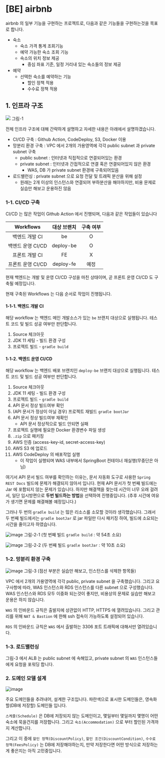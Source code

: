 # [BE] airbnb

airbnb 의 일부 기능을 구현하는 프로젝트로, 다음과 같은 기능들을 구현하는것을 목표로 합니다.

- 숙소
  - 숙소 가격 통계 조회기능
  - 예약 가능한 숙소 조회 기능
  - 숙소의 위치 정보 제공
    - 중심 좌표 기준, 일정 거리내 있는 숙소들의 정보 제공
- 예약
  - 선택한 숙소를 예약하는 기능
    - 할인 정책 적용
    - 수수료 정책 적용

    
## 1. 인프라 구조

![](https://user-images.githubusercontent.com/45728407/171101612-3f5a3fa9-3b9b-4496-943f-4409946682f3.png)
그림-1

전체 인프라 구조에 대해 간략하게 설명하고 자세한 내용은 아래에서 설명하겠습니다.

- CI/CD 구축 : Github Action, CodeDeploy, S3, Docker 이용
- 망분리 환경 구축 : VPC 에서 2개의 가용영역에 각각 public subnet 과 private subnet 구축
  - public subnet : 인터넷과 직접적으로 연결되어있는 환경
  - private subnet : 인터넷과 간접적으로 연결 혹은 연결되어있지 않은 환경
    - WAS, DB 가 private subnet 환경에 구축되어있음
- 로드밸런싱 : private subnet 으로 요청 전달 및 트래픽 분산을 위해 설정
  - 원래는 2개 이상의 인스턴스와 연결되어 부하분산을 해야하지만, 비용 문제로 실습만 해보고 운용하진 않음
  
### 1-1. CI/CD 구축

CI/CD 는 많은 작업이 Github Action 에서 진행되며, 다음과 같은 작업들이 있습니다

| **Workflows** | **대상 브랜치** | **구축 여부** | 
|:-------------:|:----------:|:---------:|
|   백엔드 개발 CI   |     be     |     O     |
| 백엔드 운영 CI/CD  | deploy-be  |     O     |
|   프론트 개발 CI   |     FE     |     X     |
| 프론트 운영 CI/CD  | deploy-fe  |    예정     |

현재 백엔드는 개발 및 운영 CI/CD 구성을 마친 상태이며, 곧 프론트 운영 CI/CD 도 구축될 예정입니다.

현재 구축된 Workflows 는 다음 순서로 작업이 진행됩니다.

#### 1-1-1. 백엔드 개발 CI

해당 workflow 는 백엔드 메인 개발소스가 있는 `be` 브랜치 대상으로 실행됩니다.
테스트 코드 및 빌드 성공 여부만 판단합니다.

1. Source 체크아웃
2. JDK 11 세팅 - 빌드 환경 구성
3. 프로젝트 빌드 - `gradle build`

#### 1-1-2. 백엔드 운영 CI/CD

해당 workflow 는 백엔드 배포 브랜치인 `deploy-be` 브랜치 대상으로 실행됩니다.
테스트 코드 및 빌드 성공 여부만 판단합니다.

1. Source 체크아웃
2. JDK 11 세팅 - 빌드 환경 구성
3. 프로젝트 빌드 - `gradle build`
4. API 문서 정상 빌드여부 확인
5. (API 문서가 정상이 아닐 경우) 프로젝트 재빌드 `gradle bootJar`
6. API 문서 정상 빌드여부 재확인
   - API 문서 정상적으로 빌드 안되면 실패
7. 프로젝트 실행에 필요한 Docker 환경변수 파일 생성
8. `.zip` 으로 패키징
9. AWS 인증 (access-key-id, secret-access-key)
10. AWS S3 에 업로드
11. AWS CodeDeploy 의 배포작업 실행
    - 이 작업이 실행되며 WAS 내부에서 SpringBoot 컨테이너 재실행(무중단은 아님)

여기서 API 문서 빌드 여부를 확인하는 이유는, 문서 자동화 도구로 사용한 `Spring REST Docs` 빌드에 문제가 해결되지 않아서 입니다.
현재 API 문서가 첫 번째 빌드에는 Jar 에 포함되지 않는 문제가 있습니다.
하지만 해결책을 찾는데 시간이 너무 오래 걸려서, 일단 임시방편으로 **두번 빌드하는 방법**을 선택하여 진행중입니다.
(추후 시간에 여유가 생기면 문제를 해결해볼 예정입니다.)

그러나 두 번의 `gradle build` 는 많은 리소스를 소모할 것이라 생각했습니다.
그래서 두 번째 빌드에서는 `gradle bootJar` 로 jar 파일만 다시 패키징 하여, 빌드에 소요되는 시간을 줄이고자 하였습니다.

![image](https://user-images.githubusercontent.com/45728407/171106677-8931565d-1192-4940-99bb-79ebb5abccee.png)
그림-2-1 (첫 번째 빌드 `gradle build` : 약 54초 소요)

![image](https://user-images.githubusercontent.com/45728407/171106795-8ecc553a-c566-4585-b1cb-fb12cd5247a9.png)
그림-2-2 (두 번째 빌드 `gradle bootJar` : 약 10초 소요)

### 1-2. 망분리 환경 구축

![image](https://user-images.githubusercontent.com/45728407/171114685-20f80be8-126e-4ff3-bd56-529b45b1e11c.png)
그림-3 (점선 부분은 실습만 해보고, 인스턴스를 삭제한 항목들)

VPC 에서 2개의 가용영역에 각각 public, private subnet 을 구축했습니다.
그리고 요구사항에 따라, WAS 인스턴스와 RDS 인스턴스를 다른 subnet 으로 구성했습니다.
WAS 인스턴스와 RDS 모두 이중화 되는것이 좋지만, 비용상의 문제로 실습만 해보고 운용은 하지 않습니다.

`WAS` 의 인바운드 규칙은 출발지에 상관없이 HTTP, HTTPS 에 열려있습니다.
그리고 관리를 위해 `NAT & Bastion` 에 한해 ssh 접속이 가능하도록 설정되어 있습니다.

`RDS` 의 인바운드 규칙은 `WAS` 에서 출발하는 3306 포트 트래픽에 대해서만 열려있습니다.

### 1-3. 로드밸런싱

그림-3 에서 ALB 는 public subnet 에 속해있고, private subnet 의 `WAS` 인스턴스들에게 요청을 포워딩 합니다.

### 2. 도메인 모델 설계

![image](https://user-images.githubusercontent.com/45728407/171122283-38cd7e1b-2f7b-4111-89a1-3b7c6902090c.png)

주요 도메인들을 추려내어, 설계한 구조입니다.
파란색으로 표시한 도메인들은, 영속화할(DB에 저장할) 도메인들 입니다.

`스케줄(Schedule)` 은 DB에 저장되지 않는 도메인이고, 몇일부터 몇일까지 몇명이 어떤 숙소에 묵을건지를 저장합니다.
그리고 `숙소(Accommodation)` 으로 부터 할인된 가격까지 계산합니다.

그리고 이 중에 `할인 정책(DiscountPolicy)`, `할인 조건(DiscountCondition)`, `수수료 정책(FeesPolicy)` 는 DB에 저장해야하는지,
만약 저장한다면 어떤 방식으로 저장하는게 좋은지는 아직 고민중입니다.